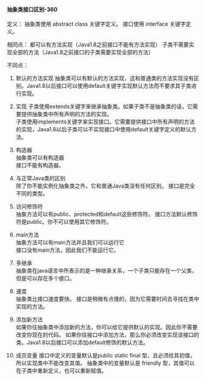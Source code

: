 #### 抽象类接口区别-360

定义：
抽象类使用 abstract class 关键字定义。
接口使用 interface 关键字定义。

相同点：
都可以有方法实现（Java1.8之前接口不能有方法实现）
子类不需要实现全部的方法（Java1.8之前接口的子类需要实现全部的方法）

不同点：
1. 默认的方法实现
抽象类可以有默认的方法实现，这和普通类的方法实现没有区别。Java1.8以后接口可以使用default关键字实现默认方法而不要求其子类进行实现。

2. 实现
子类使用extends关键字来继承抽象类。如果子类不是抽象类的话，它需要提供抽象类中所有声明的方法的实现。	
子类使用implements关键字来实现接口。它需要提供接口中所有声明的方法的实现，Java1.8以后子类可以不实现接口中使用default关键字定义的默认方法。

3. 构造器	
抽象类可以有构造器	
接口不能有构造器。

4. 与正常Java类的区别	
除了你不能实例化抽象类之外，它和普通Java类没有任何区别。
接口是完全不同的类型。

5. 访问修饰符	
抽象方法可以有public、protected和default这些修饰符。
接口方法默认修饰符是public。你不可以使用其它修饰符。

6. main方法	
抽象方法可以有main方法并且我们可以运行它	
接口没有main方法，因此我们不能运行它。

7. 多继承	
抽象类在java语言中所表示的是一种继承关系，一个子类只能存在一个父类，但是可以存在多个接口。

8. 速度	
抽象类比接口速度要快。
接口是稍微有点慢的，因为它需要时间去寻找在类中实现的方法。

9. 添加新方法	
如果你往抽象类中添加新的方法，你可以给它提供默认的实现。因此你不需要改变你现在的代码。	
如果你往接口中添加方法，那么你必须改变实现该接口的类。Java1.8以后接口可以添加default修饰的默认方法。

10. 成员变量
接口中定义的变量默认是public static final 型，且必须给其初值，所以实现类中不能改变其值。
抽象类中的变量默认是 friendly 型，其值可以在子类中重新定义，也可以重新赋值。
